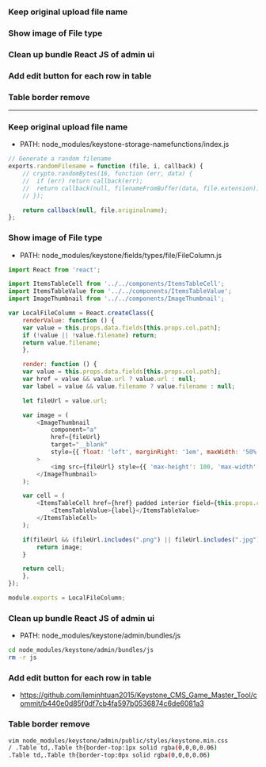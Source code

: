 
### Keep original upload file name
### Show image of File type
### Clean up bundle React JS of admin ui
### Add edit button for each row in table
### Table border remove

-----------------------------------------------------------------


### Keep original upload file name

* PATH: node_modules/keystone-storage-namefunctions/index.js

```js
// Generate a random filename
exports.randomFilename = function (file, i, callback) {
	// crypto.randomBytes(16, function (err, data) {
	// 	if (err) return callback(err);
	// 	return callback(null, filenameFromBuffer(data, file.extension));
	// });

	return callback(null, file.originalname);
};
```
### Show image of File type

* PATH: node_modules/keystone/fields/types/file/FileColumn.js

```js
import React from 'react';

import ItemsTableCell from '../../components/ItemsTableCell';
import ItemsTableValue from '../../components/ItemsTableValue';
import ImageThumbnail from '../../components/ImageThumbnail';

var LocalFileColumn = React.createClass({
    renderValue: function () {
	var value = this.props.data.fields[this.props.col.path];
	if (!value || !value.filename) return;
	return value.filename;
    },

    render: function () {
	var value = this.props.data.fields[this.props.col.path];
	var href = value && value.url ? value.url : null;
	var label = value && value.filename ? value.filename : null;

	let fileUrl = value.url;

	var image = (
		<ImageThumbnail
			component="a"
			href={fileUrl}
			target="__blank"
			style={{ float: 'left', marginRight: '1em', maxWidth: '50%' }}
		>
			<img src={fileUrl} style={{ 'max-height': 100, 'max-width': '100%' }} />
		</ImageThumbnail>
	);

	var cell = (
		<ItemsTableCell href={href} padded interior field={this.props.col.type}>
			<ItemsTableValue>{label}</ItemsTableValue>
		</ItemsTableCell>
	);

	if(fileUrl && (fileUrl.includes(".png") || fileUrl.includes(".jpg") || fileUrl.includes(".jpeg"))){
		return image;
	}

	return cell;
    },
});

module.exports = LocalFileColumn;
```

### Clean up bundle React JS of admin ui

* PATH: node_modules/keystone/admin/bundles/js

```sh
cd node_modules/keystone/admin/bundles/js
rm -r js
```

### Add edit button for each row in table

* https://github.com/leminhtuan2015/Keystone_CMS_Game_Master_Tool/commit/b440e0d85f0df7cb4fa597b0536874c6de6081a3



### Table border remove

```sh
vim node_modules/keystone/admin/public/styles/keystone.min.css
/ .Table td,.Table th{border-top:1px solid rgba(0,0,0,0.06)
.Table td,.Table th{border-top:0px solid rgba(0,0,0,0.06)
```

